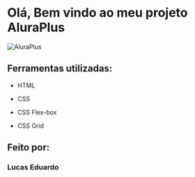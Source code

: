 # Olá, Bem vindo ao meu projeto AluraPlus

![AluraPlus](https://github.com/lukazsouza00/AluraPlus/assets/158626149/15b8709e-7bd6-4804-b062-8b3bb1e8e709)


## Ferramentas utilizadas:

* HTML

* CSS

* CSS Flex-box

* CSS Grid

## Feito por:

### Lucas Eduardo
